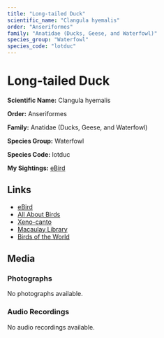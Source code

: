 ```yaml
---
title: "Long-tailed Duck"
scientific_name: "Clangula hyemalis"
order: "Anseriformes"
family: "Anatidae (Ducks, Geese, and Waterfowl)"
species_group: "Waterfowl"
species_code: "lotduc"
---
```


# Long-tailed Duck

**Scientific Name:** Clangula hyemalis

**Order:** Anseriformes

**Family:** Anatidae (Ducks, Geese, and Waterfowl)

**Species Group:** Waterfowl

**Species Code:** lotduc

**My Sightings:** [eBird](https://ebird.org/lifelist?r=world&time=life&spp=lotduc)

## Links
* [eBird](https://ebird.org/species/lotduc) 
* [All About Birds](https://www.allaboutbirds.org/guide/lotduc) 
* [Xeno-canto](https://www.xeno-canto.org/species/clangula-hyemalis) 
* [Macaulay Library](https://search.macaulaylibrary.org/catalog?taxonCode=lotduc&sort=rating_rank_desc)
* [Birds of the World](https://birdsoftheworld.org/bow/species/lotduc)

## Media
### Photographs
No photographs available.

### Audio Recordings
No audio recordings available.

